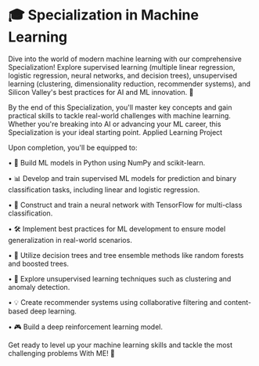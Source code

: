 # 🎓 Specialization in Machine Learning

Dive into the world of modern machine learning with our comprehensive Specialization! Explore supervised learning (multiple linear regression, logistic regression, neural networks, and decision trees), unsupervised learning (clustering, dimensionality reduction, recommender systems), and Silicon Valley's best practices for AI and ML innovation. 🚀

By the end of this Specialization, you'll master key concepts and gain practical skills to tackle real-world challenges with machine learning. Whether you're breaking into AI or advancing your ML career, this Specialization is your ideal starting point.
Applied Learning Project

Upon completion, you'll be equipped to:

• 🐍 Build ML models in Python using NumPy and scikit-learn.

• 📊 Develop and train supervised ML models for prediction and binary classification tasks, including linear and logistic regression.

• 🧠 Construct and train a neural network with TensorFlow for multi-class classification.

• 🛠️ Implement best practices for ML development to ensure model generalization in real-world scenarios.

• 🌳 Utilize decision trees and tree ensemble methods like random forests and boosted trees.

• 🤖 Explore unsupervised learning techniques such as clustering and anomaly detection.

• 💡 Create recommender systems using collaborative filtering and content-based deep learning.

• 🎮 Build a deep reinforcement learning model.

Get ready to level up your machine learning skills and tackle the most challenging problems With ME! 💪
